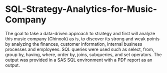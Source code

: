 # SQL-Strategy-Analytics-for-Music-Company
The goal to take a data-driven approach to strategy and first will analyze this music company (Chinook) as is, to discover its strong and weak points by analyzing the finances, customer information, internal business processes and employees. SQL queries were used such as select, from, group by, having, where, order by, joins, subqueries, and set operators. The output was provided in a SAS SQL environment with a PDF report as an output. 
